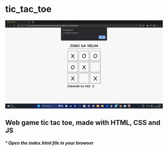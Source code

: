 # tic_tac_toe

<div> <img src="https://raw.githubusercontent.com/gheysiell/images/main/tic_tae_toe.png" /> </div>
<div> <h2> Web game tic tac toe, made with HTML, CSS and JS </h2> </div>
<div> <h5> ° Open the index.html file in your browser </h5> </div>